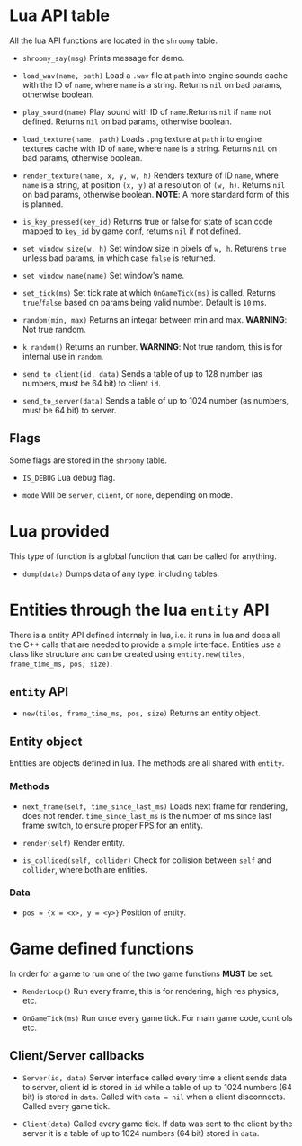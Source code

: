 # Lua API table

All the lua API functions are located in the `shroomy` table.

- `shroomy_say(msg)`
    Prints message for demo.

- `load_wav(name, path)`
    Load a `.wav` file at `path` into engine sounds cache with the ID of `name`, where `name` is a string. Returns `nil` on bad params, otherwise boolean.
    
- `play_sound(name)`
    Play sound with ID of `name`.Returns `nil` if `name` not defined. Returns `nil` on bad params, otherwise boolean.

- `load_texture(name, path)`
    Loads `.png` texture at `path` into engine textures cache with ID of `name`, where `name` is a string. Returns `nil` on bad params, otherwise boolean.

- `render_texture(name, x, y, w, h)`
    Renders texture of ID `name`,  where `name` is a string, at position `(x, y)` at a resolution of `(w, h)`. Returns `nil` on bad params, otherwise boolean.
    **NOTE**: A more standard form of this is planned.

- `is_key_pressed(key_id)`
    Returns true or false for state of scan code mapped to `key_id` by game conf, returns `nil` if not defined.

- `set_window_size(w, h)`
    Set window size in pixels of `w, h`. Returens `true` unless bad params, in which case `false` is returned.

- `set_window_name(name)`
    Set window's name.

- `set_tick(ms)`
    Set tick rate at which `OnGameTick(ms)` is called. Returns `true`/`false` based on params being valid number. Default is `10` ms.

- `random(min, max)`
    Returns an integar between min and max. **WARNING**: Not true random.

- `k_random()`
    Returns an number. **WARNING**: Not true random, this is for internal use in `random`.

- `send_to_client(id, data)`
    Sends a table of up to 128 number (as numbers, must be 64 bit) to client `id`.

- `send_to_server(data)`
    Sends a table of up to 1024 number (as numbers, must be 64 bit) to server.

## Flags

Some flags are stored in the `shroomy` table.

- `IS_DEBUG`
    Lua debug flag.

- `mode`
    Will be `server`, `client`, or `none`, depending on mode.


# Lua provided

This type of function is a global function that can be called for anything.

- `dump(data)`
    Dumps data of any type, including tables.


# Entities through the lua `entity` API

There is a entity API defined internaly in lua, i.e. it runs in lua and does all the C++ calls that are needed to provide a simple interface. Entities use a class like structure anc can be created using `entity.new(tiles, frame_time_ms, pos, size)`.

## `entity` API

- `new(tiles, frame_time_ms, pos, size)`
    Returns an entity object.

## Entity object

Entities are objects defined in lua. The methods are all shared with `entity`.

### Methods

- `next_frame(self, time_since_last_ms)`
    Loads next frame for rendering, does not render. `time_since_last_ms` is the number of ms since last frame switch, to ensure proper FPS for an entity.

- `render(self)`
    Render entity.

- `is_collided(self, collider)`
    Check for collision between `self` and `collider`, where both are entities.

### Data

- `pos = {x = <x>, y = <y>}`
    Position of entity.


# Game defined functions

In order for a game to run one of the two game functions **MUST** be set.

- `RenderLoop()`
    Run every frame, this is for rendering, high res physics, etc.

- `OnGameTick(ms)`
    Run once every game tick. For main game code, controls etc.

## Client/Server callbacks

- `Server(id, data)`
    Server interface called every time a client sends data to server, client id is stored in `id` while a table of up to 1024 numbers (64 bit) is stored in `data`.
    Called with `data = nil` when a client disconnects.
    Called every game tick.

- `Client(data)`
    Called every game tick. If data was sent to the client by the server it is a table of up to 1024 numbers (64 bit) stored in `data`.